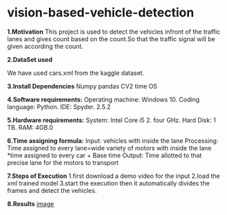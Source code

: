 # vision-based-vehicle-detection
**1.Motivation**
This project is used to detect the vehicles infront of the traffic lanes and gives count based on the count.So that the traffic signal will be given according the count.

**2.DataSet used**

We have used cars.xml from the kaggle dataset.


**3.Install Dependencies**
Numpy
pandas
CV2
time
OS

**4.Software requirements:**
Operating machine: Windows 10. 
Coding language: Python.
IDE: Spyder. 2.5.2

**5.Hardware requirements:** 
System: Intel Core i5 2. four GHz.
Hard Disk: 1 TB. 
RAM: 4GB.0

**6.Time assigning formula:**
Input: vehicles with inside the lane
Processing: Time assigned to every lane=wide variety of motors with inside the lane *time assigned   to every car + Base time 
Output: Time allotted to that precise lane for the motors to transport 

**7.Steps of Execution**
1.first download a demo video for the input
2.load the xml trained model
3.start the execution then it automatically divides the frames and detect the vehicles.

**8.Results**
[image](https://user-images.githubusercontent.com/119982694/207169760-83783311-c01d-4dc2-a149-cf83c7573ba2.png)




